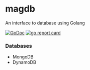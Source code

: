 # magdb
An interface to database using Golang

[![GoDoc](https://godoc.org/github.com/macadrich/magdb?status.svg)](https://godoc.org/github.com/macadrich/magdb)
[![go report card](https://goreportcard.com/badge/github.com/macadrich/magdb "go report card")](https://goreportcard.com/report/github.com/macadrich/magdb)

### Databases

- MongoDB
- DynamoDB
